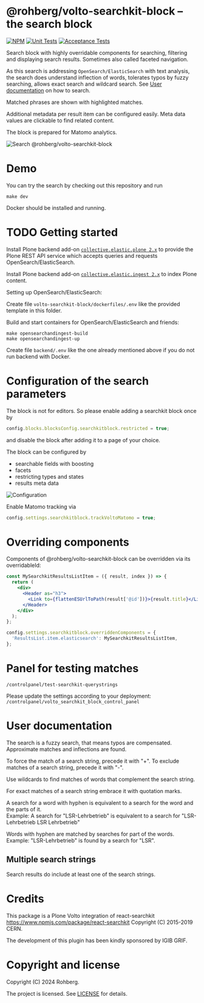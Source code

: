 # @rohberg/volto-searchkit-block – the search block

[![NPM](https://img.shields.io/npm/v/@rohberg/volto-searchkit-block.svg)](https://www.npmjs.com/package/@rohberg/volto-searchkit-block)
[![Unit Tests](https://github.com/rohberg/volto-searchkit-block/actions/workflows/unit.yml/badge.svg)](https://github.com/rohberg/volto-searchkit-block/actions/workflows/unit.yml)
[![Acceptance Tests](https://github.com/rohberg/volto-searchkit-block/actions/workflows/acceptance.yml/badge.svg)](https://github.com/rohberg/volto-searchkit-block/actions/workflows/acceptance.yml)

Search block with highly overridable components for searching, filtering and displaying search results. Sometimes also called faceted navigation.

As this search is addressing `OpenSearch/ElasticSearch` with text analysis, the search does understand inflection of words, tolerates typos by fuzzy searching, allows exact search and wildcard search.
See [User documentation](#user-documentation) on how to search.

Matched phrases are shown with highlighted matches.

Additional metadata per result item can be configured easily.
Meta data values are clickable to find related content.

The block is prepared for Matomo analytics.

![Search @rohberg/volto-searchkit-block](public/search.png)

# Demo

You can try the search by checking out this repository and run

    make dev

Docker should be installed and running.

# TODO Getting started

Install Plone backend add-on [`collective.elastic.plone 2.x`](https://github.com/collective/collective.elastic.plone) to provide the Plone REST API service which accepts queries and requests OpenSearch/ElasticSearch.

Install Plone backend add-on [`collective.elastic.ingest 2.x`](https://github.com/collective/collective.elastic.ingest) to index Plone content.

Setting up OpenSearch/ElasticSearch:

Create file `volto-searchkit-block/dockerfiles/.env` like the provided template in this folder.

Build and start containers for OpenSearch/ElasticSearch and friends:

    make opensearchandingest-build
    make opensearchandingest-up

Create file `backend/.env` like the one already mentioned above if you do not run backend with Docker.



# Configuration of the search parameters

The block is not for editors. So please enable adding a searchkit block once by

```js
config.blocks.blocksConfig.searchkitblock.restricted = true;
```

and disable the block after adding it to a page of your choice.

The block can be configured by

- searchable fields with boosting
- facets
- restricting types and states
- results meta data

![Configuration](public/configuration.png)

Enable Matomo tracking via

```js
config.settings.searchkitblock.trackVoltoMatomo = true;
```

# Overriding components

Components of @rohberg/volto-searchkit-block can be overridden via its overridableId:

```jsx
const MySearchkitResultsListItem = ({ result, index }) => {
  return (
    <div>
      <Header as="h3">
        <Link to={flattenESUrlToPath(result['@id'])}>{result.title}</Link>
      </Header>
    </div>
  );
};

config.settings.searchkitblock.overriddenComponents = {
  'ResultsList.item.elasticsearch': MySearchkitResultsListItem,
};
```

# Panel for testing matches

`/controlpanel/test-searchkit-querystrings`

Please update the settings according to your deployment: `/controlpanel/volto_searchkit_block_control_panel`

# User documentation

The search is a fuzzy search, that means typos are compensated.
Approximate matches and inflections are found.

To force the match of a search string, precede it with "+".
To exclude matches of a search string, precede it with "-".

Use wildcards to find matches of words that complement the search string.

For exact matches of a search string embrace it with quotation marks.

A search for a word with hyphen is equivalent to a search for the word and the parts of it.  
Example: A search for "LSR-Lehrbetrieb" is equivalent to a search for "LSR-Lehrbetrieb LSR Lehrbetrieb"

Words with hyphen are matched by searches for part of the words.  
Example: "LSR-Lehrbetrieb" is found by a search for "LSR".

## Multiple search strings

Search results do include at least one of the search strings.

# Credits

This package is a Plone Volto integration of react-searchkit https://www.npmjs.com/package/react-searchkit Copyright (C) 2015-2019 CERN.

The development of this plugin has been kindly sponsored by IGIB GRIF.

# Copyright and license

Copyright (C) 2024 Rohberg.

The project is licensed.
See [LICENSE](https://github.com/rohberg/volto-searchkit-block/blob/master/LICENSE) for details.
